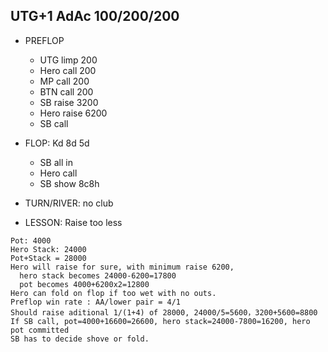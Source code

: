 ## UTG+1 AdAc 100/200/200
* PREFLOP
  * UTG limp 200
  * Hero call 200
  * MP call 200
  * BTN call 200
  * SB raise 3200 
  * Hero raise 6200
  * SB call
* FLOP: Kd 8d 5d
  * SB all in
  * Hero call
  * SB show 8c8h
* TURN/RIVER: no club

* LESSON: Raise too less
```
Pot: 4000
Hero Stack: 24000
Pot+Stack = 28000
Hero will raise for sure, with minimum raise 6200,
  hero stack becomes 24000-6200=17800
  pot becomes 4000+6200x2=12800
Hero can fold on flop if too wet with no outs.
Preflop win rate : AA/lower pair = 4/1
Should raise aditional 1/(1+4) of 28000, 24000/5=5600，3200+5600=8800
If SB call, pot=4000+16600=26600, hero stack=24000-7800=16200, hero pot committed
SB has to decide shove or fold.
```
